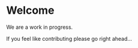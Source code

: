 <!-- TITLE: Home -->
<!-- SUBTITLE: A quick summary of Home -->

# Welcome

We are a work in progress.

If you feel like contributing please go right ahead...